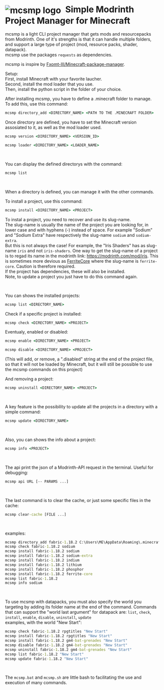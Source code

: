 # <img style="vertical-align:middle;margin-right:.5em;" alt="mcsmp logo" src="https://raw.githubusercontent.com/un-pogaz/MC-Modrinth-Project-Manager/main/mcsmp.png"/>Simple Modrinth Project Manager for Minecraft
mcsmp is a light CLI project manager that gets mods and resourcepacks from Modrinth. One of it's strengths is that it can handle multiple folders, and support a large type of project (mod, resource packs, shader, datapack).\
mcsmp use the packages `requests` as dependencies.

mcsmp is inspire by [Fxomt-III/Minecraft-package-manager](https://github.com/Fxomt-III/Minecraft-package-manager).

Setup:\
First, install Minecraft with your favorite laucher.\
Second, install the mod loader that you use.\
Then, install the python script in the folder of your choice.

After installing mcsmp, you have to define a .minecraft folder to manage.\
To add this, use this command:
```bat
mcsmp directory_add <DIRECTORY_NAME> <PATH TO THE .MINECRAFT FOLDER>
```

Once directory are defined, you have to set the Minecraft version assosiated to it, as well as the mod loader used.
```bat
mcsmp version <DIRECTORY_NAME> <VERSION_ID>
```
```bat
mcsmp loader <DIRECTORY_NAME> <LOADER_NAME>
```

<br>

You can display the defined directorys with the command:
```bat
mcsmp list
```

<br>

When a directory is defined, you can manage it with the other commands.

To install a project, use this command:
```bat
mcsmp install <DIRECTORY_NAME> <PROJECT>
```
To instal a project, you need to recover and use its slug-name.\
The slug-name is usually the name of the project you are looking for, in lower case and with hyphens (-) instead of space. For example "Sodium" and "Sodium Extra" have respectively the slug-name `sodium` and `sodium-extra`.\
But this is not always the case! For example, the "Iris Shaders" has as slug-name `iris` and not `iris-shaders`. One way to get the slug-name of a project is to regad its name in the modrinth link: https://modrinth.com/mod/iris. This is sometimes more devious as [FerriteCore](https://modrinth.com/mod/ferrite-core) where the slug-name is `ferrite-core`. Caution is therefore required.\
If the project has dependencies, these will also be installed.\
Note, to update a project you just have to do this command again.

<br>

You can shows the installed projects:
```bat
mcsmp list <DIRECTORY_NAME>
```

Check if a specific project is installed:
```bat
mcsmp check <DIRECTORY_NAME> <PROJECT>
```

Eventualy, enabled or disabled:
```bat
mcsmp enable <DIRECTORY_NAME> <PROJECT>
```
```bat
mcsmp disable <DIRECTORY_NAME> <PROJECT>
```
(This will add, or remove, a ".disabled" string at the end of the project file, so that it will not be loaded by Minecraft, but it will still be possible to use the mcsmp commands on this project)

And removing a project:
```bat
mcsmp uninstall <DIRECTORY_NAME> <PROJECT>
```

<br>

A key feature is the possibility to update all the projects in a directory with a simple command:
```bat
mcsmp update <DIRECTORY_NAME>
```

<br>

Also, you can shows the info about a project:
```bat
mcsmp info <PROJECT>
```

<br>

The api print the json of a Modrinth-API request in the terminal. Useful for debugging:
```bat
mcsmp api URL [-- PARAMS ...]
```

<br>

The last command is to clear the cache, or just some specific files in the cache:
```bat
mcsmp clear-cache [FILE ...]
```

<br>

examples:
```bat
mcsmp directory_add fabric-1.18.2 C:\Users\ME\AppData\Roaming\.minecraft
mcsmp check fabric-1.18.2 sodium
mcsmp install fabric-1.18.2 sodium
mcsmp install fabric-1.18.2 sodium-extra
mcsmp install fabric-1.18.2 indium
mcsmp install fabric-1.18.2 lithium
mcsmp install fabric-1.18.2 phosphor
mcsmp install fabric-1.18.2 ferrite-core
mcsmp list fabric-1.18.2
mcsmp info sodium
```

<br>

To use mcsmp with datapacks, you must also specify the world you targeting by adding its folder name at the end of the command. Commands that can support the "world last argument" for datapack are: `list`, `check`, `install`, `enable`, `disable`, `uninstall`, `update`\
examples, with the world "New Start":
```bat
mcsmp check fabric-1.18.2 rpgtitles "New Start"
mcsmp install fabric-1.18.2 rpgtitles "New Start"
mcsmp install fabric-1.18.2 gm4-bat-grenades "New Start"
mcsmp disable fabric-1.18.2 gm4-bat-grenades "New Start"
mcsmp uninstall fabric-1.18.2 gm4-bat-grenades "New Start"
mcsmp list fabric-1.18.2 "New Start"
mcsmp update fabric-1.18.2 "New Start"
```

<br>

The `mcsmp.bat` and `mcsmp.sh` are little bash to facilitating the use and execution of many commands.